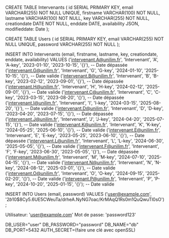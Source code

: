 CREATE TABLE Intervenants (
    id SERIAL PRIMARY KEY,
    email VARCHAR(255) NOT NULL UNIQUE,
    firstname VARCHAR(100) NOT NULL,
    lastname VARCHAR(100) NOT NULL,
    key VARCHAR(255) NOT NULL,
    creationdate DATE NOT NULL,
    enddate DATE,
    availability JSON,
    modifieddate: Date
);

CREATE TABLE Users (
    id SERIAL PRIMARY KEY,
    email VARCHAR(255) NOT NULL UNIQUE,
    password VARCHAR(255) NOT NULL
);

INSERT INTO Intervenants (email, firstname, lastname, key, creationdate, enddate, availability) 
VALUES
    ('intervenant.A@unilim.fr', 'Intervenant', 'A', 'A-key', '2023-01-10', '2023-10-15', '{}'), -- Date dépassée
    ('intervenant.G@unilim.fr', 'Intervenant', 'G', 'G-key', '2024-01-10', '2025-10-15', '{}'), -- Date valide
    ('intervenant.B@unilim.fr', 'Intervenant', 'B', 'B-key', '2023-02-12', '2023-09-01', '{}'), -- Date dépassée
    ('intervenant.H@unilim.fr', 'Intervenant', 'H', 'H-key', '2024-02-12', '2025-09-01', '{}'), -- Date valide
    ('intervenant.C@unilim.fr', 'Intervenant', 'C', 'C-key', '2023-03-15', '2023-08-20', '{}'), -- Date dépassée
    ('intervenant.I@unilim.fr', 'Intervenant', 'I', 'I-key', '2024-03-15', '2025-08-20', '{}'), -- Date valide
    ('intervenant.D@unilim.fr', 'Intervenant', 'D', 'D-key', '2023-04-20', '2023-07-15', '{}'), -- Date dépassée
    ('intervenant.J@unilim.fr', 'Intervenant', 'J', 'J-key', '2024-04-20', '2025-07-15', '{}'), -- Date valide
    ('intervenant.K@unilim.fr', 'Intervenant', 'K', 'K-key', '2024-05-25', '2025-06-10', '{}'), -- Date valide
    ('intervenant.E@unilim.fr', 'Intervenant', 'E', 'E-key', '2023-05-25', '2023-06-10', '{}'), -- Date dépassée
    ('intervenant.L@unilim.fr', 'Intervenant', 'L', 'L-key', '2024-06-30', '2025-05-05', '{}'), -- Date valide
    ('intervenant.F@unilim.fr', 'Intervenant', 'F', 'F-key', '2023-06-30', '2023-05-05', '{}'), -- Date dépassée
    ('intervenant.M@unilim.fr', 'Intervenant', 'M', 'M-key', '2024-07-10', '2025-04-15', '{}'), -- Date valide
    ('intervenant.N@unilim.fr', 'Intervenant', 'N', 'N-key', '2024-08-12', '2025-03-01', '{}'), -- Date valide
    ('intervenant.O@unilim.fr', 'Intervenant', 'O', 'O-key', '2024-09-15', '2025-02-20', '{}'), -- Date valide
    ('intervenant.P@unilim.fr', 'Intervenant', 'P', 'P-key', '2024-10-20', '2025-01-15', '{}'); -- Date valide

INSERT INTO Users (email, password) 
VALUES ('user@example.com', '$2b$10$8Cy5.6UE5CWeuTa/drheA.NyNG7oac/KrMAqQ1Rs0m1QuQwuTl0sO'); 

Utilisateur: 'user@example.com'
Mot de passe: 'password123'

DB_USER="user"
DB_PASSWORD="password"
DB_NAME="db"
DB_PORT=5432
AUTH_SECRET=(faire une clé avec openSSL)